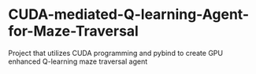 # CUDA-mediated-Q-learning-Agent-for-Maze-Traversal
Project that utilizes CUDA programming and pybind to create GPU enhanced Q-learning maze traversal agent
